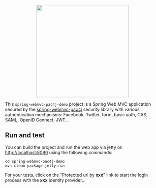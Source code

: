 <p align="center">
  <img src="https://pac4j.github.io/pac4j/img/logo-spring-webmvc.png" width="300" />
</p>

This `spring-webmvc-pac4j-demo` project is a Spring Web MVC application secured by the [spring-webmvc-pac4j](https://github.com/pac4j/spring-webmvc-pac4j) security library with various authentication mechanisms: Facebook, Twitter, form, basic auth, CAS, SAML, OpenID Connect, JWT...

## Run and test

You can build the project and run the web app via jetty on [http://localhost:8080](http://localhost:8080) using the following commands:

    cd spring-webmvc-pac4j-demo
    mvn clean package jetty:run

For your tests, click on the "Protected url by **xxx**" link to start the login process with the **xxx** identity provider...
